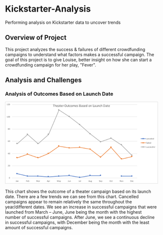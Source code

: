 # Kickstarter-Analysis
Performing analysis on Kickstarter data to uncover trends
## Overview of Project 
This project analyzes the success & failures of different crowdfunding campaigns to understand what factors makes a successful campaign. The goal of this project is to give Louise, better insight on how she can start a crowdfunding campaign for her play, "Fever".
## Analysis and Challenges
### Analysis of Outcomes Based on Launch Date
![Theater_Outcomes_vs_Launch](Resources/Theater_Outcomes_vs_Launch.png)

This chart shows the outcome of a theater campaign based on its launch date. There are a few trends we can see from this chart. Cancelled campaigns appear to remain relatively the same throughout the year/different dates. We see an increase in successful campaigns that were launched from March – June, June being the month with the highest number of successful campaigns. After June, we see a continuous decline in successful campaigns, with December being the month with the least amount of successful campaigns. 
